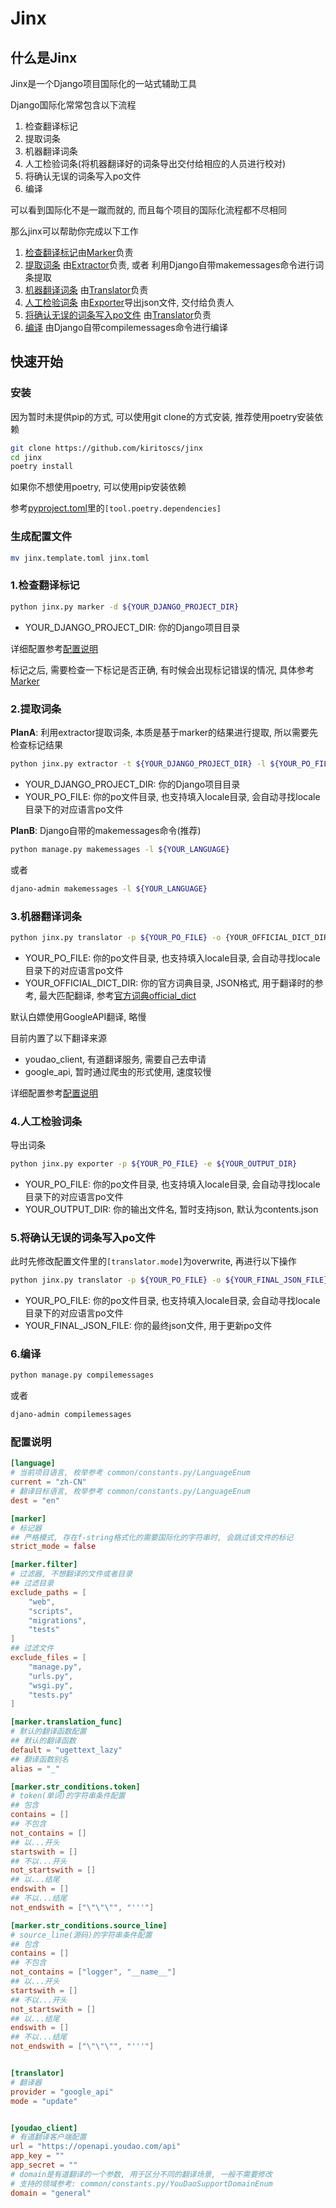 # Jinx

## 什么是Jinx
Jinx是一个Django项目国际化的一站式辅助工具

Django国际化常常包含以下流程
1. 检查翻译标记
2. 提取词条
3. 机器翻译词条
4. 人工检验词条(将机器翻译好的词条导出交付给相应的人员进行校对)
5. 将确认无误的词条写入po文件
6. 编译

可以看到国际化不是一蹴而就的, 而且每个项目的国际化流程都不尽相同

那么jinx可以帮助你完成以下工作

1. [检查翻译标记](#1检查翻译标记)由[Marker](marker/README.md)负责
2. [提取词条](#2提取词条) 由[Extractor](extractor/README.md)负责, 或者 利用Django自带makemessages命令进行词条提取
3. [机器翻译词条](#3机器翻译词条) 由[Translator](translator/README.md)负责
4. [人工检验词条](#4人工检验词条) 由[Exporter](exporter/README.md)导出json文件, 交付给负责人
5. [将确认无误的词条写入po文件](#5将确认无误的词条写入po文件) 由[Translator](translator/README.md)负责
6. [编译](#6编译) 由Django自带compilemessages命令进行编译


## 快速开始

### 安装
因为暂时未提供pip的方式, 可以使用git clone的方式安装, 推荐使用poetry安装依赖

```bash
git clone https://github.com/kiritoscs/jinx
cd jinx
poetry install
```

如果你不想使用poetry, 可以使用pip安装依赖

参考[pyproject.toml](pyproject.toml)里的`[tool.poetry.dependencies]`

### 生成配置文件
```bash
mv jinx.template.toml jinx.toml
```

### 1.检查翻译标记

```bash
python jinx.py marker -d ${YOUR_DJANGO_PROJECT_DIR}
```
- YOUR_DJANGO_PROJECT_DIR: 你的Django项目目录

详细配置参考[配置说明](#配置说明)

标记之后, 需要检查一下标记是否正确, 有时候会出现标记错误的情况, 具体参考[Marker](marker/README.md)

### 2.提取词条
**PlanA**: 利用extractor提取词条, 本质是基于marker的结果进行提取, 所以需要先检查标记结果
```bash
python jinx.py extractor -t ${YOUR_DJANGO_PROJECT_DIR} -l ${YOUR_PO_FILE}
```
- YOUR_DJANGO_PROJECT_DIR: 你的Django项目目录
- YOUR_PO_FILE: 你的po文件目录, 也支持填入locale目录, 会自动寻找locale目录下的对应语言po文件


**PlanB**: Django自带的makemessages命令(推荐)
```bash
python manage.py makemessages -l ${YOUR_LANGUAGE}
```
或者
```bash
djano-admin makemessages -l ${YOUR_LANGUAGE}
```

### 3.机器翻译词条
```bash
python jinx.py translator -p ${YOUR_PO_FILE} -o {YOUR_OFFICIAL_DICT_DIR}
```
- YOUR_PO_FILE: 你的po文件目录, 也支持填入locale目录, 会自动寻找locale目录下的对应语言po文件
- YOUR_OFFICIAL_DICT_DIR: 你的官方词典目录, JSON格式, 用于翻译时的参考, 最大匹配翻译, 参考[官方词典official_dict](official_dict.template.json)

默认白嫖使用GoogleAPI翻译, 略慢

目前内置了以下翻译来源
- youdao_client, 有道翻译服务, 需要自己去申请
- google_api, 暂时通过爬虫的形式使用, 速度较慢

详细配置参考[配置说明](#配置说明)

### 4.人工检验词条
导出词条
```bash
python jinx.py exporter -p ${YOUR_PO_FILE} -e ${YOUR_OUTPUT_DIR}
```
- YOUR_PO_FILE: 你的po文件目录, 也支持填入locale目录, 会自动寻找locale目录下的对应语言po文件
- YOUR_OUTPUT_DIR: 你的输出文件名, 暂时支持json, 默认为contents.json

### 5.将确认无误的词条写入po文件
此时先修改配置文件里的`[translator.mode]`为overwrite, 再进行以下操作
```bash
python jinx.py translator -p ${YOUR_PO_FILE} -o ${YOUR_FINAL_JSON_FILE}
```
- YOUR_PO_FILE: 你的po文件目录, 也支持填入locale目录, 会自动寻找locale目录下的对应语言po文件
- YOUR_FINAL_JSON_FILE: 你的最终json文件, 用于更新po文件

### 6.编译
```bash
python manage.py compilemessages
```
或者
```bash
djano-admin compilemessages
```


### 配置说明

```toml
[language]
# 当前项目语言, 枚举参考 common/constants.py/LanguageEnum
current = "zh-CN"
# 翻译目标语言, 枚举参考 common/constants.py/LanguageEnum
dest = "en"

[marker]
# 标记器
## 严格模式, 存在f-string格式化的需要国际化的字符串时, 会跳过该文件的标记
strict_mode = false

[marker.filter]
# 过滤器, 不想翻译的文件或者目录
## 过滤目录
exclude_paths = [
    "web",
    "scripts",
    "migrations",
    "tests"
]
## 过滤文件
exclude_files = [
    "manage.py",
    "urls.py",
    "wsgi.py",
    "tests.py"
]

[marker.translation_func]
# 默认的翻译函数配置
## 默认的翻译函数
default = "ugettext_lazy"
## 翻译函数别名
alias = "_"

[marker.str_conditions.token]
# token(单词)的字符串条件配置
## 包含
contains = []
## 不包含
not_contains = []
## 以...开头
startswith = []
## 不以...开头
not_startswith = []
## 以...结尾
endswith = []
## 不以...结尾
not_endswith = ["\"\"\"", "'''"]

[marker.str_conditions.source_line]
# source_line(源码)的字符串条件配置
## 包含
contains = []
## 不包含
not_contains = ["logger", "__name__"]
## 以...开头
startswith = []
## 不以...开头
not_startswith = []
## 以...结尾
endswith = []
## 不以...结尾
not_endswith = ["\"\"\"", "'''"]


[translator]
# 翻译器
provider = "google_api"
mode = "update"


[youdao_client]
# 有道翻译客户端配置
url = "https://openapi.youdao.com/api"
app_key = ""
app_secret = ""
# domain是有道翻译的一个参数, 用于区分不同的翻译场景, 一般不需要修改
# 支持的领域参考: common/constants.py/YouDaoSupportDomainEnum
domain = "general"

```
